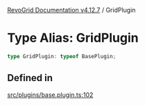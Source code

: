 [RevoGrid Documentation v4.12.7](README.md) / GridPlugin

# Type Alias: GridPlugin

```ts
type GridPlugin: typeof BasePlugin;
```

## Defined in

[src/plugins/base.plugin.ts:102](https://github.com/revolist/revogrid/blob/435ff99a088c5c293d22eb08cc3e448f60f4eb56/src/plugins/base.plugin.ts#L102)

